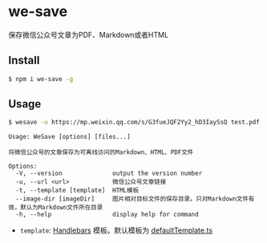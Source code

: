 # we-save
保存微信公众号文章为PDF、Markdown或者HTML

## Install

```bash
$ npm i we-save -g
```

## Usage

```bash
$ wesave -u https://mp.weixin.qq.com/s/G3fueJQF2Yy2_hD3IaySsQ test.pdf test.md test.html
```

```
Usage: WeSave [options] [files...]

将微信公众号的文章保存为可离线访问的Markdown、HTML、PDF文件

Options:
  -V, --version              output the version number
  -u, --url <url>            微信公众号文章链接
  -t, --template [template]  HTML模板
  --image-dir [imageDir]     图片相对目标文件的保存目录。只对Markdown文件有效，默认为Markdown文件所在目录
  -h, --help                 display help for command
```

- `template`: [Handlebars](https://handlebarsjs.com/) 模板。默认模板为 [defaultTemplate.ts](https://github.com/0neSe7en/we-save/blob/master/src/defaultTemplate.ts)
